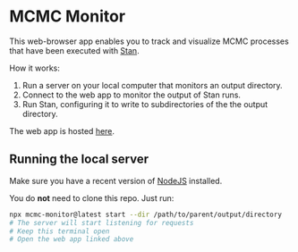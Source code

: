 # MCMC Monitor

This web-browser app enables you to track and visualize MCMC processes that have been executed with [Stan](https://mc-stan.org/).

How it works:

1. Run a server on your local computer that monitors an output directory.
2. Connect to the web app to monitor the output of Stan runs.
3. Run Stan, configuring it to write to subdirectories of the the output directory.

The web app is hosted [here](http://magland.github.io/mcmc-monitor).

## Running the local server

Make sure you have a recent version of [NodeJS](https://nodejs.org/en/download/) installed.

You do **not** need to clone this repo. Just run:

```bash
npx mcmc-monitor@latest start --dir /path/to/parent/output/directory
# The server will start listening for requests
# Keep this terminal open
# Open the web app linked above
```